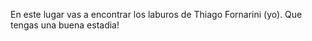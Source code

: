 En este lugar vas a encontrar los laburos de Thiago Fornarini (yo).
Que tengas una buena estadia! 


































































































